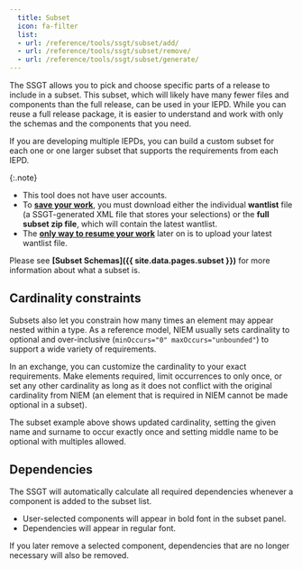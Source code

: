 ```yaml
---
  title: Subset
  icon: fa-filter
  list:
  - url: /reference/tools/ssgt/subset/add/
  - url: /reference/tools/ssgt/subset/remove/
  - url: /reference/tools/ssgt/subset/generate/
---
```


The SSGT allows you to pick and choose specific parts of a release to include in a subset.  This subset, which will likely have many fewer files and components than the full release, can be used in your IEPD.  While you can reuse a full release package, it is easier to understand and work with only the schemas and the components that you need.

If you are developing multiple IEPDs, you can build a custom subset for each one or one larger subset that supports the requirements from each IEPD.

{:.note}
- This tool does not have user accounts.
- To **[save your work](generate)**, you must download either the individual **wantlist** file (a SSGT-generated XML file that stores your selections) or the **full subset zip file**, which will contain the latest wantlist.
- The **[only way to resume your work](../options/resume-work)** later on is to upload your latest wantlist file.

Please see **[Subset Schemas]({{ site.data.pages.subset }})** for more information about what a subset is.

## Cardinality constraints

Subsets also let you constrain how many times an element may appear nested within a type.  As a reference model, NIEM usually sets cardinality to optional and over-inclusive (`minOccurs="0" maxOccurs="unbounded"`) to support a wide variety of requirements.

In an exchange, you can customize the cardinality to your exact requirements.  Make elements required, limit occurrences to only once, or set any other cardinality as long as it does not conflict with the original cardinality from NIEM (an element that is required in NIEM cannot be made optional in a subset).

The subset example above shows updated cardinality, setting the given name and surname to occur exactly once and setting middle name to be optional with multiples allowed.

## Dependencies

The SSGT will automatically calculate all required dependencies whenever a component is added to the subset list.

- User-selected components will appear in bold font in the subset panel.
- Dependencies will appear in regular font.

If you later remove a selected component, dependencies that are no longer necessary will also be removed.
